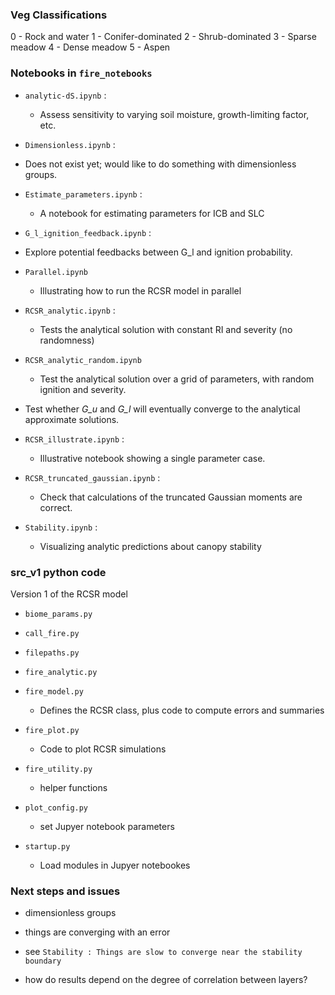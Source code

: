 ### Veg Classifications

  0 - Rock and water
  1 - Conifer-dominated
  2 - Shrub-dominated
  3 - Sparse meadow
  4 - Dense meadow
  5 - Aspen
  
### Notebooks in `fire_notebooks`

- `analytic-dS.ipynb` :
  - Assess sensitivity to varying soil moisture, growth-limiting factor, etc.


- `Dimensionless.ipynb` :
 - Does not exist yet; would like to do something with dimensionless groups.


- `Estimate_parameters.ipynb` :
  - A notebook for estimating parameters for ICB and SLC

- `G_l_ignition_feedback.ipynb` :
- Explore potential feedbacks between G\_l and ignition probability.


- `Parallel.ipynb`
  - Illustrating how to run the RCSR model in parallel


- `RCSR_analytic.ipynb` :
  - Tests the analytical solution with constant RI and severity (no randomness)


- `RCSR_analytic_random.ipynb`
  - Test the analytical solution over a  grid of parameters, with random ignition and severity.
 - Test whether _G\_u_ and _G\_l_ will eventually converge to the analytical approximate solutions.


- `RCSR_illustrate.ipynb` :
  - Illustrative notebook showing a single parameter case.


- `RCSR_truncated_gaussian.ipynb` :
   - Check that calculations of the truncated Gaussian moments are correct.


- `Stability.ipynb` :
  - Visualizing analytic predictions about canopy stability



### src_v1 python code

Version 1 of the RCSR model

- `biome_params.py`


- `call_fire.py`


- `filepaths.py`


- `fire_analytic.py`


- `fire_model.py`
  - Defines the RCSR class, plus code to compute errors and summaries


- `fire_plot.py`
  - Code to plot RCSR simulations


- `fire_utility.py`
  - helper functions


- `plot_config.py`
  - set Jupyer notebook parameters

- `startup.py`
  - Load modules in Jupyer notebookes



###  Next steps and issues

-  dimensionless groups

-  things are converging with an error
  -  see `Stability : Things are slow to converge near the stability boundary`

- how do results depend on the degree of correlation between layers?
